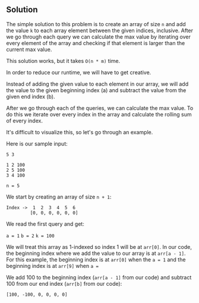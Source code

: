 ## Solution

The simple solution to this problem is to create an array of size `n` and add the value `k` to each array element between the given indices, inclusive. After we go through each query we can calculate the max value by iterating over every element of the array and checking if that element is larger than the current max value.

This solution works, but it takes `O(n * m)` time.

In order to reduce our runtime, we will have to get creative.

Instead of adding the given value to each element in our array, we will add the value to the given beginning index (a) and subtract the value from the given end index (b). 

After we go through each of the queries, we can calculate the max value. To do this we iterate over every index in the array and calculate the rolling sum of every index.

It's difficult to visualize this, so let's go through an example.

Here is our sample input:

```
5 3

1 2 100
2 5 100
3 4 100
```

`n = 5`

We start by creating an array of size `n + 1`:

```
Index ->  1  2  3  4  5  6
         [0, 0, 0, 0, 0, 0]
```

We read the first query and get:

`a = 1`
`b = 2`
`k = 100`

We will treat this array as 1-indexed so index 1 will be at `arr[0]`.  In our code, the beginning index where we add the value to our array is at `arr[a - 1]`. For this example, the beginning index is at `arr[0]` when the `a = 1` and the beginning index is at `arr[9]` when `a = `  






We add 100 to the beginning index (`arr[a - 1]` from our code) and subtract 100 from our end index (`arr[b]` from our code):

```
[100, -100, 0, 0, 0, 0]
```

